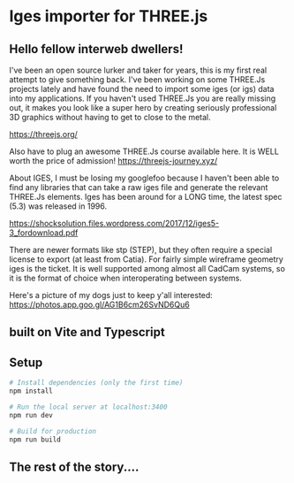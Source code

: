 # Iges importer for THREE.js

## Hello fellow interweb dwellers!

I've been an open source lurker and taker for years, this is my first real attempt to give something back.  I've been working on some THREE.Js projects lately and have found the need to import some iges (or igs) data into my applications.  If you haven't used THREE.Js you are really missing out, it makes you look like a super hero by creating seriously professional 3D graphics without having to get to close to the metal.

https://threejs.org/

Also have to plug an awesome THREE.Js course available here.  It is WELL worth the price of admission!
https://threejs-journey.xyz/

About IGES, I must be losing my googlefoo because I haven't been able to find any libraries that can take a raw iges file and generate the relevant THREE.Js elements.  Iges has been around for a LONG time, the latest spec (5.3) was released in 1996.

https://shocksolution.files.wordpress.com/2017/12/iges5-3_fordownload.pdf

There are newer formats like stp (STEP), but they often require a special license to export (at least from Catia).  For fairly simple wireframe geometry iges is the ticket.  It is well supported among almost all CadCam systems, so it is the format of choice when interoperating between systems.

Here's a picture of my dogs just to keep y'all interested:
https://photos.app.goo.gl/AG1B6cm26SvND6Qu6

## built on Vite and Typescript

## Setup

```bash
# Install dependencies (only the first time)
npm install

# Run the local server at localhost:3400
npm run dev

# Build for production
npm run build
```

## The rest of the story....
